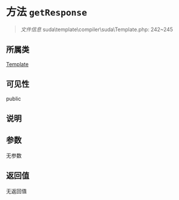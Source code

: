 # 方法 `getResponse`

> *文件信息* suda\template\compiler\suda\Template.php: 242~245

## 所属类 

[Template](../Template.md)

## 可见性

 public 

## 说明



## 参数


无参数


## 返回值

无返回值
